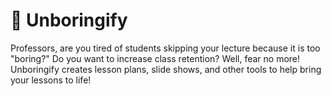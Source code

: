 # 🚀 Unboringify
Professors, are you tired of students skipping your lecture because it is too "boring?" Do you want to increase class retention? Well, fear no more! Unboringify creates lesson plans, slide shows, and other tools to help bring your lessons to life!
